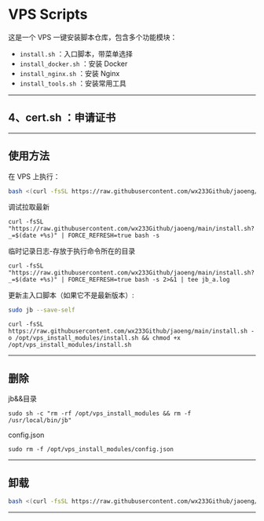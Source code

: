 # VPS Scripts

这是一个 VPS 一键安装脚本仓库，包含多个功能模块：

- `install.sh` ：入口脚本，带菜单选择
- `install_docker.sh` ：安装 Docker
- `install_nginx.sh` ：安装 Nginx
- `install_tools.sh` ：安装常用工具
  
---

## 4、cert.sh ：申请证书


---

## 使用方法

在 VPS 上执行：

```bash
bash <(curl -fsSL https://raw.githubusercontent.com/wx233Github/jaoeng/main/install.sh)
```
调试拉取最新

```
curl -fsSL "https://raw.githubusercontent.com/wx233Github/jaoeng/main/install.sh?_=$(date +%s)" | FORCE_REFRESH=true bash -s
```

临时记录日志-存放于执行命令所在的目录

```
curl -fsSL "https://raw.githubusercontent.com/wx233Github/jaoeng/main/install.sh?_=$(date +%s)" | FORCE_REFRESH=true bash -s 2>&1 | tee jb_a.log
```

更新主入口脚本（如果它不是最新版本）:

```Bash
sudo jb --save-self
```

```
curl -fsSL https://raw.githubusercontent.com/wx233Github/jaoeng/main/install.sh -o /opt/vps_install_modules/install.sh && chmod +x /opt/vps_install_modules/install.sh
```

---

## 删除
jb&&目录
```
sudo sh -c "rm -rf /opt/vps_install_modules && rm -f /usr/local/bin/jb"
```
config.json
```
sudo rm -f /opt/vps_install_modules/config.json
```

---

## 卸载

```bash
bash <(curl -fsSL https://raw.githubusercontent.com/wx233Github/jaoeng/main/rm/install.sh)
```

---

